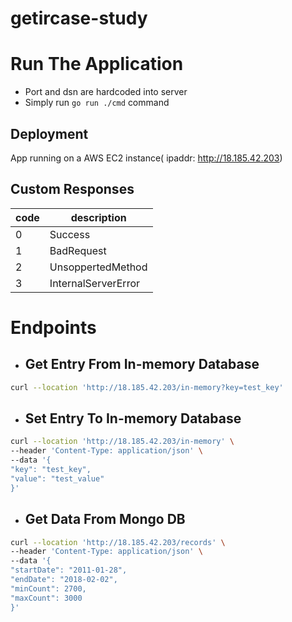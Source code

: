 
# getircase-study

# Run  The Application
-  Port and dsn are hardcoded into server 
- Simply run `go run ./cmd` command
## Deployment
App running on a AWS EC2 instance( ipaddr: http://18.185.42.203)


## Custom Responses
| code | description                  |
|------------|------------------------|
| 0          | Success                |
| 1          | BadRequest             |
| 2          | UnsoppertedMethod      |
| 3          | InternalServerError    |

# Endpoints
- ## Get Entry From In-memory Database
```bash
curl --location 'http://18.185.42.203/in-memory?key=test_key'
```
- ## Set Entry To In-memory Database
```bash
curl --location 'http://18.185.42.203/in-memory' \
--header 'Content-Type: application/json' \
--data '{
"key": "test_key",
"value": "test_value"
}'
 ```
- ## Get Data From Mongo DB
```bash
curl --location 'http://18.185.42.203/records' \
--header 'Content-Type: application/json' \
--data '{
"startDate": "2011-01-28",
"endDate": "2018-02-02",
"minCount": 2700,
"maxCount": 3000
}'
```